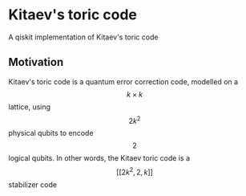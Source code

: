 # Kitaev's toric code
A qiskit implementation of Kitaev's toric code



## Motivation 

Kitaev's toric code is a quantum error correction code, modelled on a $$k \times k$$ lattice, using $$2 k^{2} $$ physical qubits to encode $$2$$ logical qubits. In other words, the Kitaev toric code is a $$[[2 k^{2} , 2, k]]$$ stabilizer code
